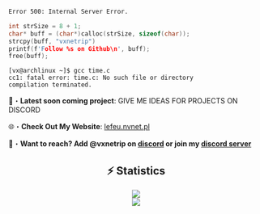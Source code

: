 ```apache
Error 500: Internal Server Error.
```
```c
int strSize = 8 + 1;
char* buff = (char*)calloc(strSize, sizeof(char));
strcpy(buff, "vxnetrip")
printf(f'Follow %s on Github\n', buff);
free(buff);
```
```terminal
[vx@archlinux ~]$ gcc time.c
cc1: fatal error: time.c: No such file or directory
compilation terminated.
```

📂・**Latest soon coming project**: GIVE ME IDEAS FOR PROJECTS ON DISCORD

🌐・**Check Out My Website**: [lefeu.nvnet.pl](http://lefeu.nvnet.pl)

📩・**Want to reach? Add @vxnetrip on [discord](https://discord.com/users/1126449850041511986) or join my [discord server](https://discord.gg/Y6XMxTW5u5)**

<div align="center">
    <h2 align="center">⚡ Statistics</h2>
    <div>
        <img src="https://github-readme-stats.vercel.app/api?username=vxnetrip&show_icons=true&bg_color=00000000">
    </div>
    <div>
        <img src="http://github-readme-streak-stats.herokuapp.com?user=vxnetrip&theme=tokyonight_duo&hide_border=true&mode=weekly">
    </div>
</div>
